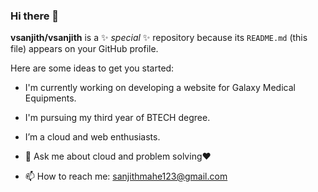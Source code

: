 ### Hi there 👋


**vsanjith/vsanjith** is a ✨ _special_ ✨ repository because its `README.md` (this file) appears on your GitHub profile.

Here are some ideas to get you started:

- I'm currently working on developing a website for Galaxy Medical Equipments.
- I'm pursuing my third year of BTECH degree.
- I’m a cloud and web enthusiasts.

- 💬 Ask me about cloud and problem solving❤
- 📫 How to reach me: sanjithmahe123@gmail.com

